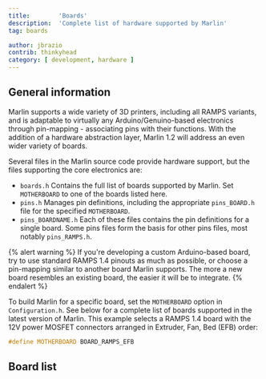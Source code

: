 ```yaml
---
title:        'Boards'
description:  'Complete list of hardware supported by Marlin'
tag: boards

author: jbrazio
contrib: thinkyhead
category: [ development, hardware ]
---
```


## General information
Marlin supports a wide variety of 3D printers, including all RAMPS variants, and is adaptable to virtually any Arduino/Genuino-based electronics through pin-mapping - associating pins with their functions. With the addition of a hardware abstraction layer, Marlin 1.2 will address an even wider variety of boards.

Several files in the Marlin source code provide hardware support, but the files supporting the core electronics are:

- `boards.h`
  Contains the full list of boards supported by Marlin. Set `MOTHERBOARD` to one of the boards listed here.
- `pins.h`
  Manages pin definitions, including the appropriate `pins_BOARD.h` file for the specified `MOTHERBOARD`.
- `pins_BOARDNAME.h`
  Each of these files contains the pin definitions for a single board. Some pins files form the basis for other pins files, most notably `pins_RAMPS.h`.

{% alert warning %}
If you're developing a custom Arduino-based board, try to use standard RAMPS 1.4 pinouts as much as possible, or choose a pin-mapping similar to another board Marlin supports. The more a new board resembles an existing board, the easier it will be to integrate.
{% endalert %}

To build Marlin for a specific board, set the `MOTHERBOARD` option in `Configuration.h`. See below for a complete list of boards supported in the latest version of Marlin. This example selects a RAMPS 1.4 board with the 12V power MOSFET connectors arranged in Extruder, Fan, Bed (EFB) order:

```cpp
#define MOTHERBOARD BOARD_RAMPS_EFB
```

## Board list

<table id="board_list" class="table table-condensed table-striped"></table>
<script type="text/javascript">
  head.ready("sheetrock.min.js", function() {
    $('#board_list').sheetrock({
      url: "https://docs.google.com/spreadsheets/d/" +
        "1K4e1GaA4xuNfUGyIw57vxPGuUzQSv5wktTQBHdCVCKU#gid=525308416",
    });
  });
</script>
